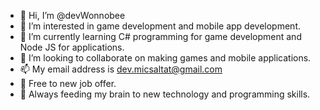 - 👋 Hi, I’m @devWonnobee
- 👀 I’m interested in game development and mobile app development.
- 🌱 I’m currently learning C# programming for game development and Node JS for applications.
- 💞️ I’m looking to collaborate on making games and mobile applications.
- 📫 My email address is dev.micsaltat@gmail.com
- 🐝 Free to new job offer.
- 🍞 Always feeding my brain to new technology and programming skills. 

<!---
devWonnobee/devWonnobee is a ✨ special ✨ repository because its `README.md` (this file) appears on your GitHub profile.
You can click the Preview link to take a look at your changes.
--->
